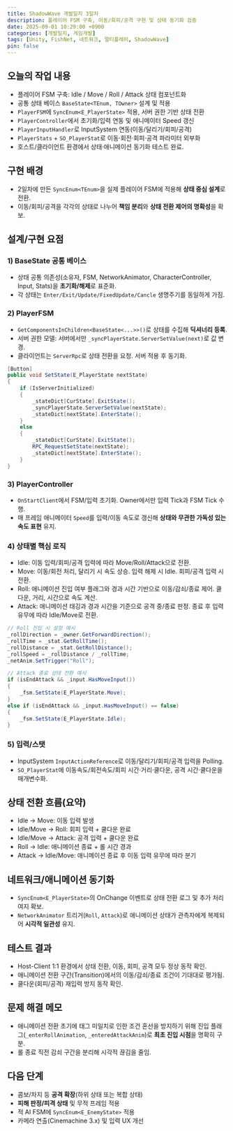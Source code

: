```yaml
---
title: ShadowWave 개발일지 3일차
description: 플레이어 FSM 구축, 이동/회피/공격 구현 및 상태 동기화 검증
date: 2025-09-01 10:29:00 +0900
categories: [개발일지, 게임개발]
tags: [Unity, FishNet, 네트워크, 멀티플레이, ShadowWave]
pin: false
---
```


## 오늘의 작업 내용

- 플레이어 FSM 구축: Idle / Move / Roll / Attack 상태 컴포넌트화
- 공통 상태 베이스 `BaseState<TEnum, TOwner>` 설계 및 적용
- `PlayerFSM`에 `SyncEnum<E_PlayerState>` 적용, 서버 권한 기반 상태 전환
- `PlayerController`에서 초기화/입력 연동 및 애니메이터 Speed 갱신
- `PlayerInputHandler`로 InputSystem 연동(이동/달리기/회피/공격)
- `PlayerStats` + `SO_PlayerStat`로 이동·회전·회피·공격 파라미터 외부화
- 호스트/클라이언트 환경에서 상태·애니메이션 동기화 테스트 완료.

## 구현 배경

- 2일차에 만든 `SyncEnum<TEnum>`을 실제 플레이어 FSM에 적용해 **상태 중심 설계**로 전환.
- 이동/회피/공격을 각각의 상태로 나누어 **책임 분리**와 **상태 전환 제어의 명확성**을 확보.

## 설계/구현 요점

### 1) BaseState 공통 베이스

- 상태 공통 의존성(소유자, FSM, NetworkAnimator, CharacterController, Input, Stats)을 **초기화/해제**로 표준화.
- 각 상태는 `Enter/Exit/Update/FixedUpdate/Cancle` 생명주기를 동일하게 가짐.

### 2) PlayerFSM

- `GetComponentsInChildren<BaseState<...>>()`로 상태를 수집해 **딕셔너리 등록**.
- 서버 권한 모델: 서버에서만 `_syncPlayerState.ServerSetValue(next)`로 값 변경.
- 클라이언트는 `ServerRpc`로 상태 전환을 요청. 서버 적용 후 동기화.

```csharp
[Button]
public void SetState(E_PlayerState nextState)
{
    if (IsServerInitialized)
    {
        _stateDict[CurState].ExitState();
        _syncPlayerState.ServerSetValue(nextState);
        _stateDict[nextState].EnterState();
    }
    else
    {
        _stateDict[CurState].ExitState();
        RPC_RequestSetState(nextState);
        _stateDict[nextState].EnterState();
    }
}
```

### 3) PlayerController

- `OnStartClient`에서 FSM/입력 초기화. Owner에서만 입력 Tick과 FSM Tick 수행.
- 매 프레임 애니메이터 `Speed`를 입력/이동 속도로 갱신해 **상태와 무관한 가독성 있는 속도 표현** 유지.

### 4) 상태별 핵심 로직

- Idle: 이동 입력/회피/공격 입력에 따라 Move/Roll/Attack으로 전환.
- Move: 이동/회전 처리, 달리기 시 속도 상승. 입력 해제 시 Idle. 회피/공격 입력 시 전환.
- Roll: 애니메이션 진입 여부 플래그와 경과 시간 기반으로 이동/감쇠/종료 제어. 쿨다운, 거리, 시간으로 속도 계산.
- Attack: 애니메이션 태깅과 경과 시간을 기준으로 공격 중/종료 판정. 종료 후 입력 유무에 따라 Idle/Move로 전환.

```csharp
// Roll 진입 시 설정 예시
_rollDirection = _owner.GetForwardDirection();
_rollTime = _stat.GetRollTime();
_rollDistance = _stat.GetRollDistance();
_rollSpeed = _rollDistance / _rollTime;
_netAnim.SetTrigger("Roll");
```

```csharp
// Attack 종료 상태 전환 예시
if (isEndAttack && _input.HasMoveInput())
{
    _fsm.SetState(E_PlayerState.Move);
}
else if (isEndAttack && _input.HasMoveInput() == false)
{
    _fsm.SetState(E_PlayerState.Idle);
}
```

### 5) 입력/스탯

- InputSystem `InputActionReference`로 이동/달리기/회피/공격 입력을 Polling.
- `SO_PlayerStat`에 이동속도/회전속도/회피 시간·거리·쿨다운, 공격 시간·쿨다운을 매개변수화.

## 상태 전환 흐름(요약)

- Idle -> Move: 이동 입력 발생
- Idle/Move -> Roll: 회피 입력 + 쿨다운 완료
- Idle/Move -> Attack: 공격 입력 + 쿨다운 완료
- Roll -> Idle: 애니메이션 종료 + 롤 시간 경과
- Attack -> Idle/Move: 애니메이션 종료 후 이동 입력 유무에 따라 분기

## 네트워크/애니메이션 동기화

- `SyncEnum<E_PlayerState>`의 OnChange 이벤트로 상태 전환 로그 및 추가 처리 여지 확보.
- `NetworkAnimator` 트리거(`Roll`, `Attack`)로 애니메이션 상태가 관측자에게 복제되어 **시각적 일관성** 유지.

## 테스트 결과

- Host-Client 1:1 환경에서 상태 전환, 이동, 회피, 공격 모두 정상 동작 확인.
- 애니메이션 전환 구간(Transition)에서의 이동/감쇠/종료 조건이 기대대로 평가됨.
- 쿨다운(회피/공격) 재입력 방지 동작 확인.

## 문제 해결 메모

- 애니메이션 전환 초기에 태그 미일치로 인한 조건 혼선을 방지하기 위해
  진입 플래그(`_enterRollAnimation`, `_enteredAttackAnim`)로 **최초 진입 시점**을 명확히 구분.
- 롤 종료 직전 감쇠 구간을 분리해 시각적 끊김을 줄임.

## 다음 단계

- 콤보/차지 등 **공격 확장**(하위 상태 또는 복합 상태)
- **피해 판정/피격 상태** 및 무적 프레임 적용
- 적 AI FSM에 `SyncEnum<E_EnemyState>` 적용
- 카메라 연출(Cinemachine 3.x) 및 입력 UX 개선


